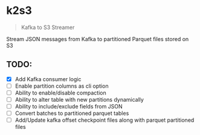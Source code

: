 # k2s3

> Kafka to S3 Streamer

Stream JSON messages from Kafka to partitioned Parquet files stored on S3

## TODO:

- [x] Add Kafka consumer logic
- [ ] Enable partition columns as cli option
- [ ] Ability to enable/disable compaction
- [ ] Ability to alter table with new partitions dynamically
- [ ] Ability to include/exclude fields from JSON
- [ ] Convert batches to partitioned parquet tables
- [ ] Add/Update kafka offset checkpoint files along with parquet partitioned files
